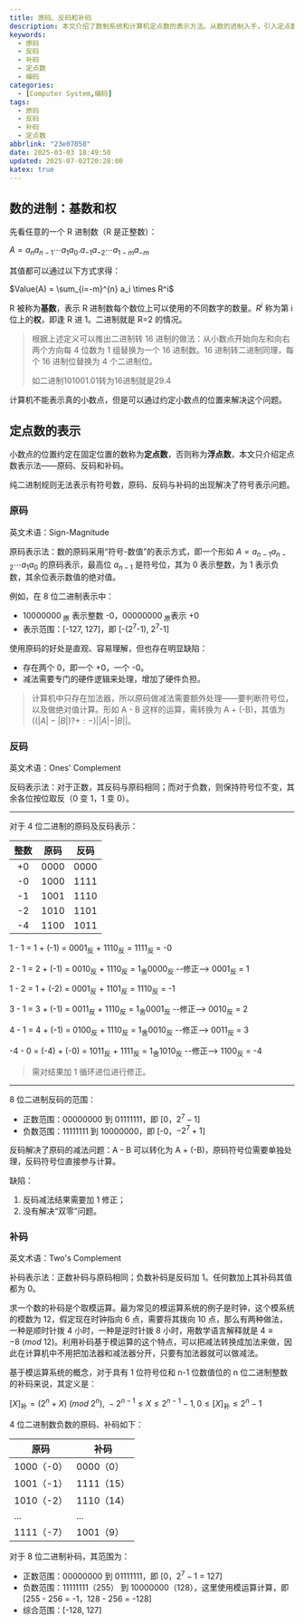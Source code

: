 ```yaml
---
title: 原码、反码和补码
description: 本文介绍了数制系统和计算机定点数的表示方法。从数的进制入手，引入定点数，接着逐步阐述定点数的表示，从原码、反码再到补码，讲解了它们的具体表示、范围和优缺点。
keywords:
  - 原码
  - 反码
  - 补码
  - 定点数
  - 编码
categories:
  - [Computer System,编码]
tags:
  - 原码
  - 反码
  - 补码
  - 定点数
abbrlink: "23e07058"
date: 2025-03-03 18:49:50
updated: 2025-07-02T20:28:00
katex: true
---
```

## 数的进制：基数和权

先看任意的一个 R 进制数（R 是正整数）：

$A = a_n a_{n-1} \cdots a_1 a_0 . a_{-1} a_{-2} \cdots a_{1-m} a_{-m}$

其值都可以通过以下方式求得：

$Value(A) = \sum_{i=-m}^{n} a_i \times R^i$

R 被称为**基数**，表示 R 进制数每个数位上可以使用的不同数字的数量。$R^i$ 称为第 i 位上的**权**，即逢 R 进 1。二进制就是 R=2 的情况。

> 根据上述定义可以推出二进制转 16 进制的做法：从小数点开始向左和向右两个方向每 4 位数为 1 组替换为一个 16 进制数。16 进制转二进制同理，每个 16 进制位替换为 4 个二进制位。
> 
> 如二进制101001.01转为16进制就是29.4

计算机不能表示真的小数点，但是可以通过约定小数点的位置来解决这个问题。

## 定点数的表示

小数点的位置约定在固定位置的数称为**定点数**，否则称为**浮点数**，本文只介绍定点数表示法——原码、反码和补码。

纯二进制规则无法表示有符号数，原码、反码与补码的出现解决了符号表示问题。

### 原码

英文术语：Sign-Magnitude

原码表示法：数的原码采用“符号-数值”的表示方式，即一个形如 $A = a_{n-1} a_{n-2} \cdots a_1 a_0$ 的原码表示，最高位 $a_{n-1}$ 是符号位，其为 0 表示整数，为 1 表示负数，其余位表示数值的绝对值。

例如，在 8 位二进制表示中：

+ 10000000<sub> 原</sub> 表示整数 -0，00000000<sub> 原</sub>表示 +0
+ 表示范围：\[-127, 127]，即 \[-(2<sup>7</sup>-1), 2<sup>7</sup>-1]

使用原码的好处是直观、容易理解，但也存在明显缺陷：

+ 存在两个 0，即一个 +0，一个 -0。
+ 减法需要专门的硬件逻辑来处理，增加了硬件负担。

> 计算机中只存在加法器，所以原码做减法需要额外处理——要判断符号位，以及做绝对值计算。形如 A - B 这样的运算，需转换为 A + (-B)，其值为 $((|A| - |B|) ? + : -) ||A| - |B||$。

### 反码

英文术语：Ones' Complement

反码表示法：对于正数，其反码与原码相同；而对于负数，则保持符号位不变，其余各位按位取反（0 变 1，1 变 0）。  

---

对于 4 位二进制的原码及反码表示：

| 整数  |  原码  |  反码  |
| :-: | :--: | :--: |
| +0  | 0000 | 0000 |
| -0  | 1000 | 1111 |
| -1  | 1001 | 1110 |
| -2  | 1010 | 1101 |
| -4  | 1100 | 1011 |

1 - 1 = 1 + (-1) = 0001<sub>反</sub> + 1110<sub>反</sub>  = 1111<sub>反 </sub>= -0

2 - 1 = 2 + (-1) = 0010<sub>反</sub> + 1110<sub>反</sub>  = 1<sub>舍</sub>0000<sub>反 </sub>--修正--> 0001<sub>反 </sub>= 1

1 - 2 = 1 + (-2) = 0001<sub>反</sub> + 1101<sub>反</sub>  = 1110<sub>反</sub> = -1 

3 - 1 = 3 + (-1) = 0011<sub>反</sub> + 1110<sub>反</sub>  = 1<sub>舍</sub>0001<sub>反 </sub>--修正--> 0010<sub>反</sub> = 2

4 - 1 = 4 + (-1) = 0100<sub>反</sub> + 1110<sub>反</sub> = 1<sub>舍</sub>0010<sub>反</sub>  --修正--> 0011<sub>反</sub> = 3

-4 - 0 = (-4) + (-0) = 1011<sub>反</sub> + 1111<sub>反</sub> = 1<sub>舍</sub>1010<sub>反</sub>  --修正--> 1100<sub>反</sub> = -4

> 需对结果加 1 循环进位进行修正。

---

8 位二进制反码的范围：

- 正数范围：00000000 到 01111111，即 \[0，$2^7 -1$]
- 负数范围：11111111 到 10000000，即 \[-0，$-2^7 + 1$]


反码解决了原码的减法问题：A - B 可以转化为 A + (-B)，原码符号位需要单独处理，反码符号位直接参与计算。

缺陷：

1. 反码减法结果需要加 1 修正；
2. 没有解决“双零”问题。

### 补码

英文术语：Two's Complement

补码表示法：正数补码与原码相同；负数补码是反码加 1。任何数加上其补码其值都为 0。

求一个数的补码是个取模运算。最为常见的模运算系统的例子是时钟，这个模系统的模数为 12，假定现在时钟指向 6 点，需要将其拨向 10 点，那么有两种做法，一种是顺时针拨 4 小时，一种是逆时针拨 8 小时，用数学语言解释就是 $4 \equiv -8\ (mod \ 12)$。利用补码基于模运算的这个特点，可以把减法转换成加法来做，因此在计算机中不用把加法器和减法器分开，只要有加法器就可以做减法。

基于模运算系统的概念，对于具有 1 位符号位和 n-1 位数值位的 n 位二进制整数的补码来说，其定义是：

$[X]_\text{补} = (2^{n} + X)\ (mod\ 2^{n}),\ -2^{n-1} \leqslant  X \leq 2^{n-1}-1,0\leq [X]_\text{补}\leq 2^{n}-1$

4 位二进制数负数的原码、补码如下：

| 原码       | 补码       |
| -------- | -------- |
| 1000（-0） | 0000（0）  |
| 1001（-1） | 1111（15） |
| 1010（-2） | 1110（14） |
| ...      | ...      |
| 1111（-7） | 1001（9）  |

对于 8 位二进制补码，其范围为：

- 正数范围：00000000 到 01111111，即 \[0，$2^7 -1$ = 127]
- 负数范围：11111111（255） 到 10000000（128），这里使用模运算计算，即 \[255 - 256 = -1，128 - 256 = -128]
- 综合范围：\[-128, 127]